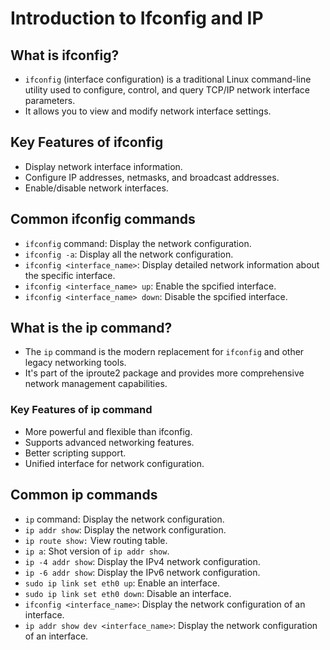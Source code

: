 # Introduction to Ifconfig and IP

## What is ifconfig?

- `ifconfig` (interface configuration) is a traditional Linux command-line utility used to configure, control, and query TCP/IP network interface parameters.
- It allows you to view and modify network interface settings.

## Key Features of ifconfig

- Display network interface information.
- Configure IP addresses, netmasks, and broadcast addresses.
- Enable/disable network interfaces.

## Common ifconfig commands

- `ifconfig` command: Display the network configuration.
- `ifconfig -a`: Display all the network configuration.
- `ifconfig <interface_name>`: Display detailed network information about the specific interface.
- `ifconfig <interface_name> up`: Enable the spcified interface.
- `ifconfig <interface_name> down`: Disable the spcified interface.

## What is the ip command?

- The `ip` command is the modern replacement for `ifconfig` and other legacy networking tools.
- It's part of the iproute2 package and provides more comprehensive network management capabilities.

### Key Features of ip command

- More powerful and flexible than ifconfig.
- Supports advanced networking features.
- Better scripting support.
- Unified interface for network configuration.

## Common ip commands

- `ip` command: Display the network configuration.
- `ip addr show`: Display the network configuration.
- `ip route show:` View routing table.
- `ip a`: Shot version of `ip addr show`.
- `ip -4 addr show`: Display the IPv4 network configuration.
- `ip -6 addr show`: Display the IPv6 network configuration.
- `sudo ip link set eth0 up`: Enable an interface.
- `sudo ip link set eth0 down`: Disable an interface.
- `ifconfig <interface_name>`: Display the network configuration of an interface.
- `ip addr show dev <interface_name>`: Display the network configuration of an interface.
